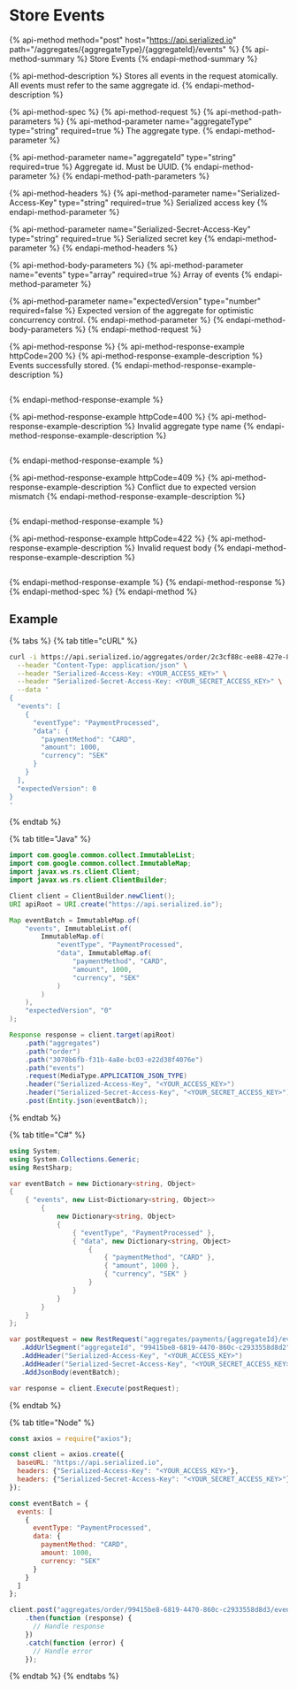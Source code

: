 # Store Events

{% api-method method="post" host="https://api.serialized.io" path="/aggregates/{aggregateType}/{aggregateId}/events" %}
{% api-method-summary %}
Store Events
{% endapi-method-summary %}

{% api-method-description %}
Stores all events in the request atomically. All events must refer to the same aggregate id.
{% endapi-method-description %}

{% api-method-spec %}
{% api-method-request %}
{% api-method-path-parameters %}
{% api-method-parameter name="aggregateType" type="string" required=true %}
The aggregate type.
{% endapi-method-parameter %}

{% api-method-parameter name="aggregateId" type="string" required=true %}
Aggregate id. Must be UUID.
{% endapi-method-parameter %}
{% endapi-method-path-parameters %}

{% api-method-headers %}
{% api-method-parameter name="Serialized-Access-Key" type="string" required=true %}
Serialized access key
{% endapi-method-parameter %}

{% api-method-parameter name="Serialized-Secret-Access-Key" type="string" required=true %}
Serialized secret key
{% endapi-method-parameter %}
{% endapi-method-headers %}

{% api-method-body-parameters %}
{% api-method-parameter name="events" type="array" required=true %}
Array of events
{% endapi-method-parameter %}

{% api-method-parameter name="expectedVersion" type="number" required=false %}
Expected version of the aggregate for optimistic concurrency control.
{% endapi-method-parameter %}
{% endapi-method-body-parameters %}
{% endapi-method-request %}

{% api-method-response %}
{% api-method-response-example httpCode=200 %}
{% api-method-response-example-description %}
Events successfully stored.
{% endapi-method-response-example-description %}

```javascript

```
{% endapi-method-response-example %}

{% api-method-response-example httpCode=400 %}
{% api-method-response-example-description %}
Invalid aggregate type name
{% endapi-method-response-example-description %}

```text

```
{% endapi-method-response-example %}

{% api-method-response-example httpCode=409 %}
{% api-method-response-example-description %}
Conflict due to expected version mismatch
{% endapi-method-response-example-description %}

```text

```
{% endapi-method-response-example %}

{% api-method-response-example httpCode=422 %}
{% api-method-response-example-description %}
Invalid request body
{% endapi-method-response-example-description %}

```text

```
{% endapi-method-response-example %}
{% endapi-method-response %}
{% endapi-method-spec %}
{% endapi-method %}

## Example

{% tabs %}
{% tab title="cURL" %}
```bash
curl -i https://api.serialized.io/aggregates/order/2c3cf88c-ee88-427e-818a-ab0267511c84/events \
  --header "Content-Type: application/json" \
  --header "Serialized-Access-Key: <YOUR_ACCESS_KEY>" \
  --header "Serialized-Secret-Access-Key: <YOUR_SECRET_ACCESS_KEY>" \
  --data '
{
  "events": [
    {
      "eventType": "PaymentProcessed",
      "data": {
        "paymentMethod": "CARD",
        "amount": 1000,
        "currency": "SEK"
      }
    }
  ],
  "expectedVersion": 0
}
'
```
{% endtab %}

{% tab title="Java" %}
```java
import com.google.common.collect.ImmutableList;
import com.google.common.collect.ImmutableMap;
import javax.ws.rs.client.Client;
import javax.ws.rs.client.ClientBuilder;

Client client = ClientBuilder.newClient();
URI apiRoot = URI.create("https://api.serialized.io");

Map eventBatch = ImmutableMap.of(
    "events", ImmutableList.of(
        ImmutableMap.of(
            "eventType", "PaymentProcessed",
            "data", ImmutableMap.of(
                "paymentMethod", "CARD",
                "amount", 1000,
                "currency", "SEK"
            )
        )
    ),
    "expectedVersion", "0"
);

Response response = client.target(apiRoot)
    .path("aggregates")
    .path("order")
    .path("3070b6fb-f31b-4a8e-bc03-e22d38f4076e")
    .path("events")
    .request(MediaType.APPLICATION_JSON_TYPE)
    .header("Serialized-Access-Key", "<YOUR_ACCESS_KEY>")
    .header("Serialized-Secret-Access-Key", "<YOUR_SECRET_ACCESS_KEY>")
    .post(Entity.json(eventBatch));
```
{% endtab %}

{% tab title="C\#" %}
```csharp
using System;
using System.Collections.Generic;
using RestSharp;

var eventBatch = new Dictionary<string, Object>
{
    { "events", new List<Dictionary<string, Object>>
        {
            new Dictionary<string, Object>
            {
                { "eventType", "PaymentProcessed" },
                { "data", new Dictionary<string, Object>
                    {
                        { "paymentMethod", "CARD" },
                        { "amount", 1000 },
                        { "currency", "SEK" }
                    } 
                }
            }
        }
    }
};

var postRequest = new RestRequest("aggregates/payments/{aggregateId}/events", Method.POST)
   .AddUrlSegment("aggregateId", "99415be8-6819-4470-860c-c2933558d8d2")
   .AddHeader("Serialized-Access-Key", "<YOUR_ACCESS_KEY>")
   .AddHeader("Serialized-Secret-Access-Key", "<YOUR_SECRET_ACCESS_KEY>");
   .AddJsonBody(eventBatch);

var response = client.Execute(postRequest);
```
{% endtab %}

{% tab title="Node" %}
```javascript
const axios = require("axios");

const client = axios.create({
  baseURL: "https://api.serialized.io",
  headers: {"Serialized-Access-Key": "<YOUR_ACCESS_KEY>"},
  headers: {"Serialized-Secret-Access-Key": "<YOUR_SECRET_ACCESS_KEY>"}
});

const eventBatch = {
  events: [
    {
      eventType: "PaymentProcessed",
      data: {
        paymentMethod: "CARD",
        amount: 1000,
        currency: "SEK"
      }
    }
  ]
};

client.post("aggregates/order/99415be8-6819-4470-860c-c2933558d8d3/events", eventBatch)
    .then(function (response) {
      // Handle response
    })
    .catch(function (error) {
      // Handle error
    });
```
{% endtab %}
{% endtabs %}

